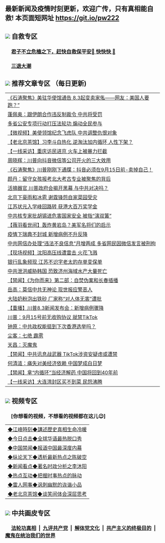 ## 最新新闻及疫情时刻更新，欢迎广传，只有真相能自救! 本页面短网址 https://git.io/pw222



## <img src="https://img.icons8.com/cute-clipart/2x/circled-right.png">  自救专区

 ### &nbsp;&nbsp;&nbsp;&nbsp; [君子不立危樯之下，赶快自救保平安🍎 快快快 📩](https://github.com/pwgy/td/blob/master/README.md)
 
 ### &nbsp;&nbsp;&nbsp;&nbsp; [三退大潮](https://is.gd/fCPoKo) 
 
## <img src="https://img.icons8.com/cute-clipart/2x/circled-right.png"> 推荐文章专区 （每日更新)

<Table>

<tr><td colspan="2" align="left"><a href="https://zzrukmss.xhuyd.press/?name=c1207435&key=encdeuyadochlaxz&from=pw2">《石涛聚焦》美驻华使馆通告 8.3起变卖家俬——网友：美国人要跑？”</a></td></tr>
<tr><td colspan="2" align="left"><a href="https://zzrukmss.xhuyd.press/?name=c1207423&key=encdeuyadochlaxz&from=pw2">蓬佩奥：跟伊朗合作违反制裁令 中共将受罚</a></td></tr>
<tr><td colspan="2" align="left"><a href="https://zzrukmss.xhuyd.press/?name=c1207433&key=encdeuyadochlaxz&from=pw2">多省公安专项行动打压法轮功 煽动全民参与</a></td></tr>
<tr><td colspan="2" align="left"><a href="https://zzrukmss.xhuyd.press/?name=c1207445&key=encdeuyadochlaxz&from=pw2">【微视频】美使领馆纪念飞虎队 中共调整仇恨对象</a></td></tr>
<tr><td colspan="2" align="left"><a href="https://zzrukmss.xhuyd.press/?name=c1207438&key=encdeuyadochlaxz&from=pw2">【老北京茶馆】习李斗白热化 逆淘汰加内循环 人性下架？</a></td></tr>
<tr><td colspan="2" align="left"><a href="https://zzrukmss.xhuyd.press/?name=c1207425&key=encdeuyadochlaxz&from=pw2">【一线采访】重庆访民进京 火车上被暴力拦截</a></td></tr>
<tr><td colspan="2" align="left"><a href="https://zzrukmss.xhuyd.press/?name=c1207441&key=encdeuyadochlaxz&from=pw2">周晓辉：川普向抖音微信等公司开火的三大效用</a></td></tr>
<tr><td colspan="2" align="left"><a href="https://zzrukmss.xhuyd.press/?name=c1207436&key=encdeuyadochlaxz&from=pw2">《石涛聚焦》川普刚刚下通牒：抖音必须在9月15日前-卖掉自己！</a></td></tr>
<tr><td colspan="2" align="left"><a href="https://zzrukmss.xhuyd.press/?name=c1207432&key=encdeuyadochlaxz&from=pw2">颜丹：留守女孩报考北大考古专业被聚焦的背后</a></td></tr>
<tr><td colspan="2" align="left"><a href="https://zzrukmss.xhuyd.press/?name=c1207437&key=encdeuyadochlaxz&from=pw2">活摘器官 川普政府会揭开黑幕 与中共对决吗？</a></td></tr>
<tr><td colspan="2" align="left"><a href="https://zzrukmss.xhuyd.press/?name=c1207442&key=encdeuyadochlaxz&from=pw2">北京下豪雨和冰雹 谢霆锋怨自家菜园受灾</a></td></tr>
<tr><td colspan="2" align="left"><a href="https://zzrukmss.xhuyd.press/?name=c1207424&key=encdeuyadochlaxz&from=pw2">江苏状元入学峰回路转 获港大百万奖学金</a></td></tr>
<tr><td colspan="2" align="left"><a href="https://zzrukmss.xhuyd.press/?name=c1207464&key=encdeuyadochlaxz&from=pw2">中共核专家批胡锡进危害国家安全 被指“演双簧”</a></td></tr>
<tr><td colspan="2" align="left"><a href="https://zzrukmss.xhuyd.press/?name=c1207463&key=encdeuyadochlaxz&from=pw2">【薇羽看世间】轰炸黄岩岛？美军名将们的启示</a></td></tr>
<tr><td colspan="2" align="left"><a href="https://zzrukmss.xhuyd.press/?name=c1207443&key=encdeuyadochlaxz&from=pw2">疫情下瑞典不封城 新增病例不升反降</a></td></tr>
<tr><td colspan="2" align="left"><a href="https://zzrukmss.xhuyd.press/?name=c1207465&key=encdeuyadochlaxz&from=pw2">中共网信办处理“违法不良信息”月增两成 多省网民因微信发言被刑拘</a></td></tr>
<tr><td colspan="2" align="left"><a href="https://zzrukmss.xhuyd.press/?name=c1207429&key=encdeuyadochlaxz&from=pw2">【现场视频】沈阳高压线遭雷击 火花飞溅</a></td></tr>
<tr><td colspan="2" align="left"><a href="https://zzrukmss.xhuyd.press/?name=c1207430&key=encdeuyadochlaxz&from=pw2">银行乱象频现 江苏不识字老太的存单变保单</a></td></tr>
<tr><td colspan="2" align="left"><a href="https://zzrukmss.xhuyd.press/?name=c1207431&key=encdeuyadochlaxz&from=pw2">中共泄洪威胁韩国 恐致济州海域水产大量死亡</a></td></tr>
<tr><td colspan="2" align="left"><a href="https://zzrukmss.xhuyd.press/?name=c1207444&key=encdeuyadochlaxz&from=pw2">【禁闻】《为你而来》第二部：自焚伪案和长春插播</a></td></tr>
<tr><td colspan="2" align="left"><a href="https://zzrukmss.xhuyd.press/?name=c1207434&key=encdeuyadochlaxz&from=pw2">岳高：莫信中共无神论 现世报应警恶人</a></td></tr>
<tr><td colspan="2" align="left"><a href="https://zzrukmss.xhuyd.press/?name=c1207440&key=encdeuyadochlaxz&from=pw2">大陆奶粉泡出铁砂 厂家称“对人体无害”遭批</a></td></tr>
<tr><td colspan="2" align="left"><a href="https://zzrukmss.xhuyd.press/?name=c1207422&key=encdeuyadochlaxz&from=pw2">【重播】川普8.3新闻发布会：新增病例骤降</a></td></tr>
<tr><td colspan="2" align="left"><a href="https://zzrukmss.xhuyd.press/?name=c1207439&key=encdeuyadochlaxz&from=pw2">川普：9月15号前无收购协议 就禁TikTok</a></td></tr>
<tr><td colspan="2" align="left"><a href="https://zzrukmss.xhuyd.press/?name=c1207467&key=encdeuyadochlaxz&from=pw2">钟原：中共政权能挺到下次香港选举吗？</a></td></tr>
<tr><td colspan="2" align="left"><a href="https://zzrukmss.xhuyd.press/?name=c1207426&key=encdeuyadochlaxz&from=pw2">尘客：七绝 霹雳</a></td></tr>
<tr><td colspan="2" align="left"><a href="https://zzrukmss.xhuyd.press/?name=c1207459&key=encdeuyadochlaxz&from=pw2">天昌：灭魔鬼</a></td></tr>
<tr><td colspan="2" align="left"><a href="https://zzrukmss.xhuyd.press/?name=c1207466&key=encdeuyadochlaxz&from=pw2">【禁闻】中共讯息战武器 TikTok涉资安疑虑或遭禁</a></td></tr>
<tr><td colspan="2" align="left"><a href="https://zzrukmss.xhuyd.press/?name=c1207489&key=encdeuyadochlaxz&from=pw2">何清涟：痛失对美经济依赖 中国梦成白日梦</a></td></tr>
<tr><td colspan="2" align="left"><a href="https://zzrukmss.xhuyd.press/?name=c1207488&key=encdeuyadochlaxz&from=pw2">【禁闻】拿“内循环”当经济解药 中国将回到40年前</a></td></tr>
<tr><td colspan="2" align="left"><a href="https://zzrukmss.xhuyd.press/?name=c1207487&key=encdeuyadochlaxz&from=pw2">【一线采访】大连湾封区买不到菜 民怨沸腾</a></td></tr>

</Table>

## <img src="https://img.icons8.com/cute-clipart/2x/circled-right.png"> 视频专区
### &nbsp;&nbsp;&nbsp;&nbsp; [你想看的视频，不想看的视频都在这儿😉] <tr>
 
 <Table>
   <tr>
   <td colspan="2" align=left> 
<a href="https://kmyaoayewvhx.xhyte.press/oo.aspx?name=c922850&key=wybpblbewupvzpbn&from=gy22&tag=9877">◆江峰時刻◆講述歷史真相生命冷暖</a><br/>
    </td>
  </tr>
   <tr>
   <td colspan="2" align=left> 
<a href="https://kmyaoayewvhx.xhyte.press/oo.aspx?name=c816850&key=wybpblbewupvzpbn&from=gy22&tag=9877">◆今日点击◆全球华语最热脱口秀</a><br/>
    </td>
  </tr>
  <tr>
  <td colspan="2" align=left>
<a href="https://kmyaoayewvhx.xhyte.press/oo.aspx?name=c816860&key=wybpblbewupvzpbn&from=gy22&tag=99733110">◆中国禁闻◆报道中国最深度内幕</a><br/>
   </tr>
  <tr>
     <td colspan="2" align=left>
<a href="https://kmyaoayewvhx.xhyte.press/oo.aspx?name=c816855&key=wybpblbewupvzpbn&from=gy22&tag=997110">◆纵论天下◆透析最新热点之陈破空</a><br/>
   </tr>
   <tr>
      <td colspan="2" align=left>
<a href="https://kmyaoayewv4hx.xhyte.press/oo.aspx?name=c838308&key=wybpblbewupvzpbn&from=gy22&tag=9973110">◆新闻看点◆著名时政分析之李沐阳</a><br/>
   </tr>
   <tr>
     <td colspan="2" align=left>
<a href="https://kmy4aoayewvhx.xhyte.press/oo.aspx?name=c816852&key=wybpblbewupvzpbn&from=gy22&tag=9733110">◆热点互动◆把握时事热点的脉动</a><br/>
   </tr>
   <tr>
      <td colspan="2" align=left>
<a href="https://kmyaoaye4wvhx.xhyte.press/oo.aspx?name=c816694&key=wybpblbewupvzpbn&from=gy22&tag=93310">◆雷人网事◆讽刺幽默的诙谐小品</a><br/>
   </tr>
   <tr>
    <td colspan="2" align=left>
<a href="https://kmyao4ayewvhx.xhyte.press/oo.aspx?name=c816650&key=wybpblbewupvzpbn&from=gy22&tag=9973110">◆老北京茶馆◆谈笑间体会深层思考</a><br/>
   </tr>
</Table>
 
## <img src="https://img.icons8.com/cute-clipart/2x/circled-right.png"> 中共画皮专区


 ### &nbsp;&nbsp;&nbsp;&nbsp; [法轮功真相](https://github.com/begood0513/basic/blob/master/README.md) &nbsp;|&nbsp; [九评共产党](https://github.com/begood0513/9ping.md/blob/master/README.md) &nbsp;|&nbsp; [解体党文化](https://github.com/begood0513/jtdwh.md/blob/master/README.md)   &nbsp;|&nbsp; [共产主义的终极目的](https://github.com/begood0513/gczydzjmd.md/blob/master/README.md) &nbsp;|&nbsp; [魔鬼在统治我们的世界](https://github.com/begood0513/gczydzjmd.md/blob/master/README.md) 

